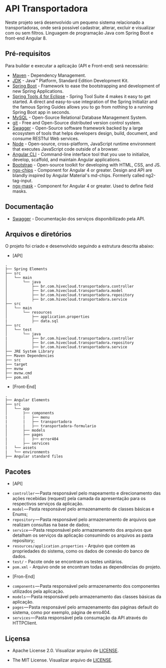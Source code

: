 # API Transportadora
Neste projeto será desenvolvido um pequeno sistema relacionado a transportadoras, onde será possível cadastrar, alterar, excluir e visualizar com ou sem filtros. Linguagem de programação Java com Spring Boot e front-end Angular 8.

## Pré-requisitos

Para buildar e executar a aplicação (API e Front-end) será necessário:
* 	[Maven](https://maven.apache.org/) - Dependency Management.
* 	[JDK](http://www.oracle.com/technetwork/java/javase/downloads/jdk8-downloads-2133151.html) - Java™ Platform, Standard Edition Development Kit.
* 	[Spring Boot](https://spring.io/projects/spring-boot) - Framework to ease the bootstrapping and development of new Spring Applications.
*   [Spring Tools 4 for Eclipse](https://spring.io/tools) - Spring Tool Suite 4 makes it easy to get started. A direct and easy-to-use integration of the Spring Initializr and the famous Spring Guides allows you to go from nothing to a running Spring Boot app in seconds.
* 	[MySQL](https://www.mysql.com/) - Open-Source Relational Database Management System.
* 	[git](https://git-scm.com/) - Free and Open-Source distributed version control system.
* 	[Swagger](https://swagger.io/) - Open-Source software framework backed by a large ecosystem of tools that helps developers design, build, document, and consume RESTful Web services.
*   [Node](https://nodejs.org/pt-br/download/) - Open-source, cross-platform, JavaScript runtime environment that executes JavaScript code outside of a browser.
* 	[Angular CLI](https://angular.io/cli) - Command-line interface tool that you use to initialize, develop, scaffold, and maintain Angular applications.
* 	[Bootstrap](https://getbootstrap.com/docs/4.3/getting-started/download/) - Open-source toolkit for developing with HTML, CSS, and JS.
*   [ngx-chips](https://github.com/Gbuomprisco/ngx-chips) - Component for Angular 4 or greater. Design and API are blandly inspired by Angular Material's md-chips. Formerly called ng2-tag-input.
*   [ngx-mask](https://www.npmjs.com/package/ngx-mask) - Component for Angular 4 or greater. Used to define field masks.

## Documentação
* 	[Swagger](http://localhost:8088/swagger-ui.html) - Documentação dos serviços disponibilizado pela API.

## Arquivos e diretórios

O projeto foi criado e desenvolvido seguindo a estrutura descrita abaixo:

* 	[API]
```
.
├── Spring Elements
├── src
│   └── main
│       └── java
│           ├── br.com.hivecloud.transportadora.controller
│           ├── br.com.hivecloud.transportadora.model
│           ├── br.com.hivecloud.transportadora.repository
│           ├── br.com.hivecloud.transportadora.service
├── src
│   └── main
│       └── resources
│           ├── application.properties
|           ├── data.sql
├── src
│   └── test
│       └── java
|           ├── br.com.hivecloud.transportadora.controller
│           ├── br.com.hivecloud.transportadora.repository
│           ├── br.com.hivecloud.transportadora.service
├── JRE System Library
├── Maven Dependencies
├── src
├── target
├── mvnw
├── mvnw.cmd
├── pom.xml
```
* 	[Front-End]
```
.
├── Angular Elements
├── src
│   └── app
│       ├── components
|       |   ├── menu
|       |   ├── transportadora
|       |   ├── transportadora-formulario
│       ├── models
│       ├── pages
|       |   ├── error404
│       ├── services
|   └── assets
|   └── environments
├── Angular standard files   
```

## Pacotes

* 	[API]
- `controller` — Pasta responsável pelo mapeamento e direcionamento das ações recebidas (request) pela camada da apresentação para os respectivos serviços da aplicação.
- `model` — Pasta responsável pelo armazenamento de classes básicas e Enums;
- `repository` — Pasta responsável pelo armazenamento de arquivos que realizam consultas na base de dados;
- `service` — Pasta responsável pelo armazenamento dos arquivos que detalham os serviços da aplicação consumindo os arquivos as pasta repository;
- `resources/application.properties` - Arquivo que contem as propriedades do sistema, como os dados de conexão do banco de dados.
- `test/` - Pacote onde se encontram os testes unitários.
- `pom.xml` - Arquivo onde se encontram todas as dependências do projeto.

* 	[Fron-End]
- `components` — Pasta responsável pelo armazenamento dos componentes utilizados pela aplicação.
- `models` — Pasta responsável pelo armazenamento das classes básicas da aplicação.
- `pages` — Pasta responsável pelo armazenamento das páginas default do sistema, como por exemplo, página de erro404.
- `services` — Pasta responsável pela consumação da API através do HTTPClient.


## Liçensa
* 	Apache License 2.0. Visualizar arquivo de [LICENSE](https://github.com/BrunoFelix/transportadoraapi/blob/master/LICENSE_APACHE).

* 	The MIT License. Visualizar arquivo de [LICENSE](https://github.com/BrunoFelix/transportadoraapi/blob/master/LICENSE_MIT).

